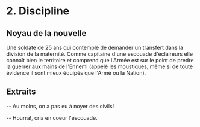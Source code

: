# 2. Discipline

## Noyau de la nouvelle

Une soldate de 25 ans qui contemple de demander un transfert dans la division de la maternité.
Comme capitaine d'une escouade d'éclaireurs elle connaît bien le territoire et comprend que l'Armée est sur le point de predre la guerrer aux mains de l'Ennemi (appelé les moustiques, même si de toute évidence il sont mieux équipés que l'Armé ou la Nation).

## Extraits

-- Au moins, on a pas eu à noyer des civils!

-- Hourra!, cria en coeur l'escouade.
